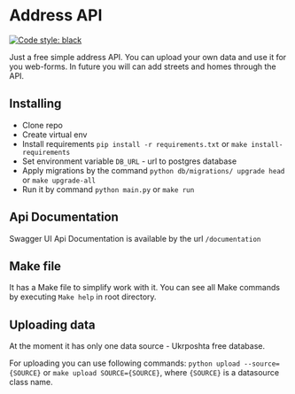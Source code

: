 # Address API

[![Code style: black](https://img.shields.io/badge/code%20style-black-000000.svg)](https://github.com/psf/black)

Just a free simple address API. You can upload your own data and use it for you web-forms. In future you will can add streets and homes through the API.

## Installing
- Clone repo
- Create virtual env
- Install requirements `pip install -r requirements.txt` or `make install-requirements`
- Set environment variable `DB_URL` - url to postgres database
- Apply migrations by the command `python db/migrations/ upgrade head` or `make upgrade-all`
- Run it by command `python main.py` or `make run`

## Api Documentation
Swagger UI Api Documentation is available by the url `/documentation`

## Make file
It has a Make file to simplify work with it. You can see all Make commands by executing `Make help` in root directory.

## Uploading data
At the moment it has only one data source - Ukrposhta free database.

For uploading you can use following commands: `python upload --source={SOURCE}` or `make upload SOURCE={SOURCE}`, where `{SOURCE}` is a datasource class name.